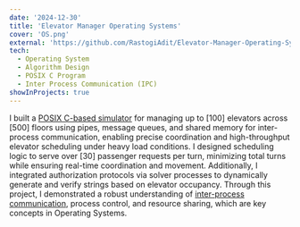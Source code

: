 ```yaml
---
date: '2024-12-30'
title: 'Elevator Manager Operating Systems'
cover: 'OS.png'
external: 'https://github.com/RastogiAdit/Elevator-Manager-Operating-Systems-Project'
tech:
  - Operating System
  - Algorithm Design
  - POSIX C Program
  - Inter Process Communication (IPC)
showInProjects: true
---
```



 I built a [POSIX C-based simulator]() for managing up to [100] elevators across [500] floors using pipes, message queues, and shared memory for inter-process communication, enabling precise coordination and high-throughput elevator scheduling under heavy load conditions. I designed scheduling logic to serve over [30] passenger requests per turn, minimizing total turns while ensuring real-time coordination and movement. Additionally, I integrated authorization protocols via solver processes to dynamically generate and verify strings based on elevator occupancy. Through this project, I demonstrated a robust understanding of [inter-process communication](), process control, and resource sharing, which are key concepts in Operating Systems.

